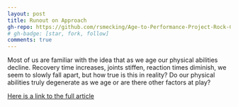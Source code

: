 ```yaml
---
layout: post
title: Runout on Approach
gh-repo: https://github.com/rsmecking/Age-to-Performance-Project-Rock-Climbing-
# gh-badge: [star, fork, follow]
comments: true
---
```


Most of us are familiar with the idea that as we age our physical abilities decline. Recovery time increases, joints stiffen, reaction times diminish, we seem to slowly fall apart, but how true is this in reality? Do our physical abilities truly degenerate as we age or are there other factors at play?

[Here is a link to the full article](https://medium.com/@rsmecking/runout-on-approach-9c359e2a73b5)
